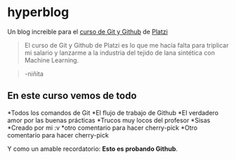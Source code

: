 # hyperblog
Un blog increible para el [curso de Git y Github](https://platzi.com/cursos/git-github/ " curso de Git y Github") de [Platzi](https://platzi.com/ "Platzi")
>El curso de Git y Github de Platzi es lo que me hacía falta para triplicar mi salario y lanzarme a la industria del tejido de lana sintética con Machine Learning.

> -niñita

## En este curso vemos de todo
*Todos los comandos de Git
*El flujo de trabajo de Github
*El verdadero amor por las buenas prácticas
*Trucos muy locos del profesor
*Sisas
*Creado por mi :v
*otro comentario para hacer cherry-pick
*Otro comentario para hacer cherry-pick

Y como un amable recordatorio: **Esto es probando Github**.
